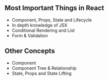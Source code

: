 ## Most Important Things in React
- Component, Props, State and Lifecycle
- In depth knowledge of JSX
- Conditional Rendering and List
- Form & Validation

## Other Concepts
- Component
- Component Tree & Relationship
- State, Props and State Lifting